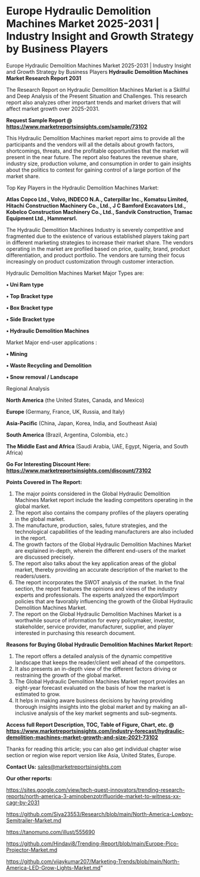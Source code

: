 # Europe Hydraulic Demolition Machines Market 2025-2031 | Industry Insight and Growth Strategy by Business Players
Europe Hydraulic Demolition Machines Market 2025-2031 | Industry Insight and Growth Strategy by Business Players
<strong>Hydraulic Demolition Machines Market Research Report 2031</strong>

The Research Report on Hydraulic Demolition Machines Market is a Skillful and Deep Analysis of the Present Situation and Challenges. This research report also analyzes other important trends and market drivers that will affect market growth over 2025-2031.

<strong>Request Sample Report @ <a href=https://www.marketreportsinsights.com/sample/73102>https://www.marketreportsinsights.com/sample/73102</a></strong>

This Hydraulic Demolition Machines market report aims to provide all the participants and the vendors will all the details about growth factors, shortcomings, threats, and the profitable opportunities that the market will present in the near future. The report also features the revenue share, industry size, production volume, and consumption in order to gain insights about the politics to contest for gaining control of a large portion of the market share.

Top Key Players in the Hydraulic Demolition Machines Market:

<strong>Atlas Copco Ltd., Volvo, INDECO N.A., Caterpillar Inc., Komatsu Limited, Hitachi Construction Machinery Co., Ltd., J C Bamford Excavators Ltd., Kobelco Construction Machinery Co., Ltd., Sandvik Construction, Tramac Equipment Ltd., Hammersrl.</strong>

The Hydraulic Demolition Machines Industry is severely competitive and fragmented due to the existence of various established players taking part in different marketing strategies to increase their market share. The vendors operating in the market are profiled based on price, quality, brand, product differentiation, and product portfolio. The vendors are turning their focus increasingly on product customization through customer interaction.

Hydraulic Demolition Machines Market Major Types are:

<strong>• Uni Ram type

• Top Bracket type

• Box Bracket type

• Side Bracket type

• Hydraulic Demolition Machines</strong>

Market Major end-user applications :

<strong>• Mining

• Waste Recycling and Demolition

• Snow removal / Landscape</strong>

Regional Analysis

</u><strong><b>North America</b></strong> (the United States, Canada, and Mexico)

<strong><b>Europe </b></strong>(Germany, France, UK, Russia, and Italy)

<strong><b>Asia-Pacific</b></strong> (China, Japan, Korea, India, and Southeast Asia)

<strong><b>South America</b></strong> (Brazil, Argentina, Colombia, etc.)

<strong><b>The Middle East and Africa</b></strong> (Saudi Arabia, UAE, Egypt, Nigeria, and South Africa)

<strong>Go For Interesting Discount Here: <a href=https://www.marketreportsinsights.com/discount/73102>https://www.marketreportsinsights.com/discount/73102</a></strong>

<strong>Points Covered in The Report:</strong>
<ol>
  <li>The major points considered in the Global Hydraulic Demolition Machines Market report include the leading competitors operating in the global market.</li>
  <li>The report also contains the company profiles of the players operating in the global market.</li>
  <li>The manufacture, production, sales, future strategies, and the technological capabilities of the leading manufacturers are also included in the report.</li>
  <li>The growth factors of the Global Hydraulic Demolition Machines Market are explained in-depth, wherein the different end-users of the market are discussed precisely.</li>
  <li>The report also talks about the key application areas of the global market, thereby providing an accurate description of the market to the readers/users.</li>
  <li>The report incorporates the SWOT analysis of the market. In the final section, the report features the opinions and views of the industry experts and professionals. The experts analyzed the export/import policies that are favorably influencing the growth of the Global Hydraulic Demolition Machines Market.</li>
  <li>The report on the Global Hydraulic Demolition Machines Market is a worthwhile source of information for every policymaker, investor, stakeholder, service provider, manufacturer, supplier, and player interested in purchasing this research document.</li>
</ol>
<strong>Reasons for Buying Global Hydraulic Demolition Machines Market Report:</strong>

<ol>
  <li>The report offers a detailed analysis of the dynamic competitive landscape that keeps the reader/client well ahead of the competitors.</li>
  <li>It also presents an in-depth view of the different factors driving or restraining the growth of the global market.</li>
  <li>The Global Hydraulic Demolition Machines Market report provides an eight-year forecast evaluated on the basis of how the market is estimated to grow.</li>
  <li>It helps in making aware business decisions by having providing thorough insights insights into the global market and by making an all-inclusive analysis of the key market segments and sub-segments.</li>
</ol>
<strong>Access full Report Description, TOC, Table of Figure, Chart, etc. @ <a href=https://www.marketreportsinsights.com/industry-forecast/hydraulic-demolition-machines-market-growth-and-size-2021-73102>https://www.marketreportsinsights.com/industry-forecast/hydraulic-demolition-machines-market-growth-and-size-2021-73102</a></strong>


Thanks for reading this article; you can also get individual chapter wise section or region wise report version like Asia, United States, Europe.

<strong>Contact Us:</strong>
sales@marketreportsinsights.com

<strong>Our other reports:</strong>

<a href=https://sites.google.com/view/tech-quest-innovators/trending-research-reports/north-america-3-aminobenzotrifluoride-market-to-witness-xx-cagr-by-2031>https://sites.google.com/view/tech-quest-innovators/trending-research-reports/north-america-3-aminobenzotrifluoride-market-to-witness-xx-cagr-by-2031</a>

<a href=https://github.com/Siya23553/Research/blob/main/North-America-Lowboy-Semitrailer-Market.md>https://github.com/Siya23553/Research/blob/main/North-America-Lowboy-Semitrailer-Market.md</a>

<a href=https://tanomuno.com/illust/555690>https://tanomuno.com/illust/555690</a>

<a href=https://github.com/Hindavi8/Trending-Report/blob/main/Europe-Pico-Projector-Market.md>https://github.com/Hindavi8/Trending-Report/blob/main/Europe-Pico-Projector-Market.md</a>

<a href=https://github.com/vijaykumar207/Marketing-Trends/blob/main/North-America-LED-Grow-Lights-Market.md>https://github.com/vijaykumar207/Marketing-Trends/blob/main/North-America-LED-Grow-Lights-Market.md</a>"
